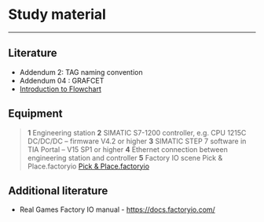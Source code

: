 # Study material
_____________________________________
## Literature
- Addendum 2: TAG naming convention
- Addendum 04 : GRAFCET
- [Introduction to Flowchart](Ex03/Subchapter04.md)

## Equipment

> **1** Engineering station
> **2** SIMATIC S7-1200 controller, e.g. CPU 1215C DC/DC/DC – firmware V4.2 or higher
> **3** SIMATIC STEP 7 software in TIA Portal – V15 SP1 or higher
> **4** Ethernet connection between engineering station and controller
> **5** Factory IO scene Pick & Place.factoryio [Pick & Place.factoryio](./Ex03/Documents/Pick&Place.factoryio)

## Additional literature
*  Real Games Factory IO manual - https://docs.factoryio.com/
